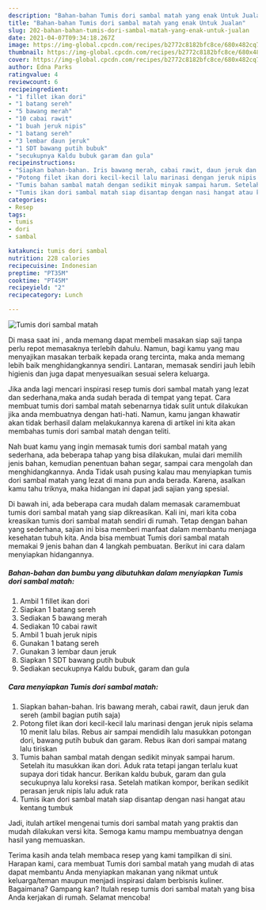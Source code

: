 ```yaml
---
description: "Bahan-bahan Tumis dori sambal matah yang enak Untuk Jualan"
title: "Bahan-bahan Tumis dori sambal matah yang enak Untuk Jualan"
slug: 202-bahan-bahan-tumis-dori-sambal-matah-yang-enak-untuk-jualan
date: 2021-04-07T09:34:18.267Z
image: https://img-global.cpcdn.com/recipes/b2772c8182bfc8ce/680x482cq70/tumis-dori-sambal-matah-foto-resep-utama.jpg
thumbnail: https://img-global.cpcdn.com/recipes/b2772c8182bfc8ce/680x482cq70/tumis-dori-sambal-matah-foto-resep-utama.jpg
cover: https://img-global.cpcdn.com/recipes/b2772c8182bfc8ce/680x482cq70/tumis-dori-sambal-matah-foto-resep-utama.jpg
author: Edna Parks
ratingvalue: 4
reviewcount: 6
recipeingredient:
- "1 fillet ikan dori"
- "1 batang sereh"
- "5 bawang merah"
- "10 cabai rawit"
- "1 buah jeruk nipis"
- "1 batang sereh"
- "3 lembar daun jeruk"
- "1 SDT bawang putih bubuk"
- "secukupnya Kaldu bubuk garam dan gula"
recipeinstructions:
- "Siapkan bahan-bahan. Iris bawang merah, cabai rawit, daun jeruk dan sereh (ambil bagian putih saja)"
- "Potong filet ikan dori kecil-kecil lalu marinasi dengan jeruk nipis selama 10 menit lalu bilas. Rebus air sampai mendidih lalu masukkan potongan dori, bawang putih bubuk dan garam. Rebus ikan dori sampai matang lalu tiriskan"
- "Tumis bahan sambal matah dengan sedikit minyak sampai harum. Setelah itu masukkan ikan dori. Aduk rata tetapi jangan terlalu kuat supaya dori tidak hancur. Berikan kaldu bubuk, garam dan gula secukupnya lalu koreksi rasa. Setelah matikan kompor, berikan sedikit perasan jeruk nipis lalu aduk rata"
- "Tumis ikan dori sambal matah siap disantap dengan nasi hangat atau kentang tumbuk"
categories:
- Resep
tags:
- tumis
- dori
- sambal

katakunci: tumis dori sambal 
nutrition: 228 calories
recipecuisine: Indonesian
preptime: "PT35M"
cooktime: "PT45M"
recipeyield: "2"
recipecategory: Lunch

---
```



![Tumis dori sambal matah](https://img-global.cpcdn.com/recipes/b2772c8182bfc8ce/680x482cq70/tumis-dori-sambal-matah-foto-resep-utama.jpg)

Di masa  saat ini , anda memang dapat membeli masakan siap saji tanpa perlu repot memasaknya terlebih dahulu. Namun, bagi kamu yang mau menyajikan masakan terbaik kepada orang tercinta, maka anda memang lebih baik menghidangkannya sendiri. Lantaran, memasak sendiri jauh lebih higienis dan juga dapat menyesuaikan sesuai selera keluarga.

Jika anda lagi mencari inspirasi resep tumis dori sambal matah yang lezat dan sederhana,maka anda sudah berada di tempat yang tepat. Cara membuat tumis dori sambal matah  sebenarnya tidak sulit untuk dilakukan jika anda membuatnya dengan hati-hati. Namun, kamu jangan khawatir akan tidak berhasil dalam melakukannya 
karena di artikel ini kita akan membahas tumis dori sambal matah dengan teliti.  



Nah buat kamu yang ingin memasak tumis dori sambal matah yang sederhana, ada beberapa tahap yang bisa dilakukan, mulai dari memilih jenis bahan, kemudian penentuan bahan segar, sampai cara mengolah dan menghidangkannya. Anda Tidak usah pusing kalau mau menyiapkan tumis dori sambal matah yang lezat di mana pun anda berada. Karena, asalkan kamu  tahu triknya, maka hidangan ini dapat jadi sajian yang spesial.

Di bawah ini, ada beberapa cara mudah dalam memasak caramembuat tumis dori sambal matah yang siap dikreasikan. Kali ini, mari kita coba kreasikan tumis dori sambal matah sendiri di rumah. Tetap dengan bahan yang sederhana, sajian ini bisa memberi manfaat dalam membantu menjaga kesehatan tubuh kita. Anda bisa membuat Tumis dori sambal matah memakai 9 jenis bahan dan 4 langkah pembuatan. Berikut ini cara dalam menyiapkan hidangannya.

<!--inarticleads1-->

##### Bahan-bahan dan bumbu yang dibutuhkan dalam menyiapkan Tumis dori sambal matah:

1. Ambil 1 fillet ikan dori
1. Siapkan 1 batang sereh
1. Sediakan 5 bawang merah
1. Sediakan 10 cabai rawit
1. Ambil 1 buah jeruk nipis
1. Gunakan 1 batang sereh
1. Gunakan 3 lembar daun jeruk
1. Siapkan 1 SDT bawang putih bubuk
1. Sediakan secukupnya Kaldu bubuk, garam dan gula




<!--inarticleads2-->

##### Cara menyiapkan Tumis dori sambal matah:

1. Siapkan bahan-bahan. Iris bawang merah, cabai rawit, daun jeruk dan sereh (ambil bagian putih saja)
1. Potong filet ikan dori kecil-kecil lalu marinasi dengan jeruk nipis selama 10 menit lalu bilas. Rebus air sampai mendidih lalu masukkan potongan dori, bawang putih bubuk dan garam. Rebus ikan dori sampai matang lalu tiriskan
1. Tumis bahan sambal matah dengan sedikit minyak sampai harum. Setelah itu masukkan ikan dori. Aduk rata tetapi jangan terlalu kuat supaya dori tidak hancur. Berikan kaldu bubuk, garam dan gula secukupnya lalu koreksi rasa. Setelah matikan kompor, berikan sedikit perasan jeruk nipis lalu aduk rata
1. Tumis ikan dori sambal matah siap disantap dengan nasi hangat atau kentang tumbuk




Jadi, itulah artikel mengenai  tumis dori sambal matah  yang praktis dan mudah dilakukan versi kita. Semoga kamu mampu membuatnya dengan hasil yang memuaskan. 

Terima kasih anda telah membaca resep yang kami tampilkan di sini. Harapan kami, cara membuat  Tumis dori sambal matah yang mudah di atas dapat membantu Anda menyiapkan makanan yang nikmat untuk keluarga/teman maupun menjadi inspirasi dalam berbisnis kuliner. Bagaimana? Gampang kan? Itulah resep tumis dori sambal matah yang bisa Anda kerjakan di rumah. Selamat mencoba!

